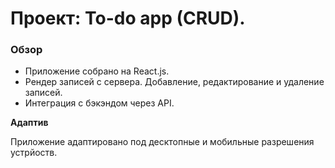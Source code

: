 # Проект: To-do app (CRUD).

### Обзор
- Приложение собрано на React.js.
- Рендер записей с сервера. Добавление, редактирование и удаление записей.
- Интеграция с бэкэндом через API.

**Адаптив**

Приложение адаптировано под десктопные и мобильные разрешения устрйоств.


<!-- **Ссылка на сайт :** -->
<!-- <a href="https://evgenyhalvin.github.io/To-do-app-CRUD-React.js/" target="_blank">To-do app (CRUD)</a> -->
